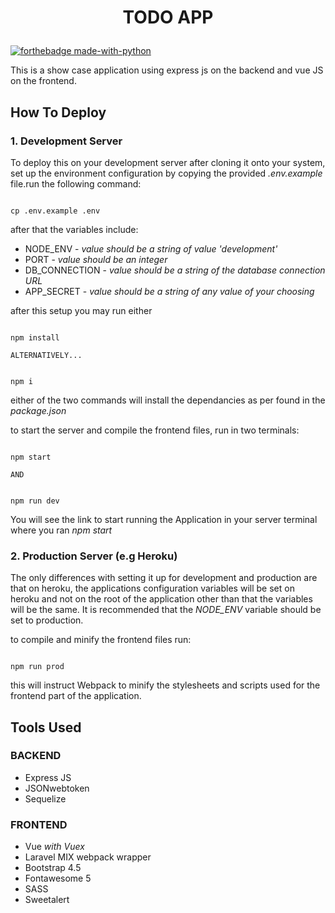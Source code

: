 # <p align=center>TODO APP</p>
[![forthebadge made-with-python](http://ForTheBadge.com/images/badges/made-with-python.svg)](https://www.python.org/)


This is a show case application using express js on the backend and vue JS on the frontend.

## How To Deploy

### 1. Development Server
To deploy this on your development server after cloning it onto your system, set up the environment configuration by copying the provided *.env.example* file.run the following command:

```git

cp .env.example .env

```

after that the variables include:
- NODE_ENV - *value should be a string of value 'development'*
- PORT - *value should be an integer*
- DB_CONNECTION - *value should be a string of the database connection URL*
- APP_SECRET - *value should be a string of any value of your choosing*

after this setup you may run either
```git

npm install 

```
    ALTERNATIVELY...

```git

npm i

```
either of the two commands will install the dependancies as per found in the *package.json*

to start the server and compile the frontend files, run in two terminals:

```git

npm start

```

    AND

```git

npm run dev

```

You will see the link to start running the Application in your server terminal where you ran *npm start*


### 2. Production Server (e.g Heroku)

The only differences with setting it up for development and production are that on heroku, the applications configuration variables will be set on heroku and not on the root of the application other than that the variables will be the same. It is recommended that the *NODE_ENV* variable should be set to production.

to compile and minify the frontend files run:
```git

npm run prod

```

this will instruct Webpack to minify the stylesheets and scripts used for the frontend part of the application.



## Tools Used

### BACKEND

- Express JS
- JSONwebtoken
- Sequelize

### FRONTEND

- Vue *with Vuex*
- Laravel MIX webpack wrapper
- Bootstrap 4.5
- Fontawesome 5
- SASS
- Sweetalert

